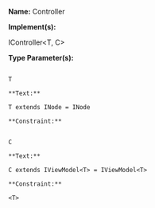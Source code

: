 **Name:** Controller

**Implement(s):**

IController<T, C>

**Type Parameter(s):**

```**Name:**

T

**Text:**

T extends INode = INode

**Constraint:**

```

```**Name:**

C

**Text:**

C extends IViewModel<T> = IViewModel<T>

**Constraint:**

<T>

```


